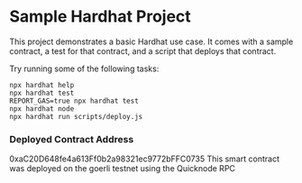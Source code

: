 # Sample Hardhat Project

This project demonstrates a basic Hardhat use case. It comes with a sample contract, a test for that contract, and a script that deploys that contract.

Try running some of the following tasks:

```shell
npx hardhat help
npx hardhat test
REPORT_GAS=true npx hardhat test
npx hardhat node
npx hardhat run scripts/deploy.js
```

### Deployed Contract Address
0xaC20D648fe4a613Ff0b2a98321ec9772bFFC0735
This smart contract was deployed on the goerli testnet using the Quicknode RPC
